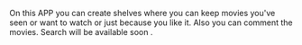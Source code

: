 On this APP you can create shelves where you can keep movies you've seen or want to watch or just because you like it. Also you can comment the movies.
Search will be available soon .